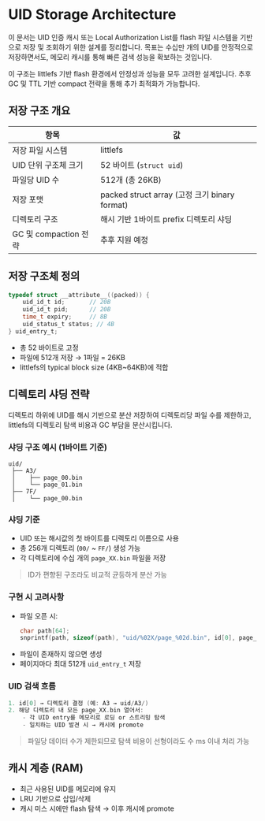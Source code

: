 # UID Storage Architecture

이 문서는 UID 인증 캐시 또는 Local Authorization List를 flash 파일 시스템을
기반으로 저장 및 조회하기 위한 설계를 정리합니다. 목표는 수십만 개의 UID를
안정적으로 저장하면서도, 메모리 캐시를 통해 빠른 검색 성능을 확보하는 것입니다.

이 구조는 littlefs 기반 flash 환경에서 안정성과 성능을 모두 고려한 설계입니다.
추후 GC 및 TTL 기반 compact 전략을 통해 추가 최적화가 가능합니다.

## 저장 구조 개요

| 항목 | 값 |
|------|-----|
| 저장 파일 시스템 | littlefs |
| UID 단위 구조체 크기 | 52 바이트 (`struct uid`) |
| 파일당 UID 수 | 512개 (총 26KB) |
| 저장 포맷 | packed struct array (고정 크기 binary format) |
| 디렉토리 구조 | 해시 기반 1바이트 prefix 디렉토리 샤딩 |
| GC 및 compaction 전략 | 추후 지원 예정 |

## 저장 구조체 정의

```c
typedef struct __attribute__((packed)) {
    uid_id_t id;       // 20B
    uid_id_t pid;      // 20B
    time_t expiry;     // 8B
    uid_status_t status; // 4B
} uid_entry_t;
```

- 총 52 바이트로 고정
- 파일에 512개 저장 → 1파일 = 26KB
- littlefs의 typical block size (4KB~64KB)에 적합

## 디렉토리 샤딩 전략

디렉토리 하위에 UID를 해시 기반으로 분산 저장하여 디렉토리당 파일 수를 제한하고, 
littlefs의 디렉토리 탐색 비용과 GC 부담을 분산시킵니다.

### 샤딩 구조 예시 (1바이트 기준)

```
uid/
 ├── A3/
 │    ├── page_00.bin
 │    └── page_01.bin
 ├── 7F/
 │    └── page_00.bin
```

### 샤딩 기준

- UID 또는 해시값의 첫 바이트를 디렉토리 이름으로 사용
- 총 256개 디렉토리 (`00/` ~ `FF/`) 생성 가능
- 각 디렉토리에 수십 개의 `page_XX.bin` 파일을 저장

> ID가 편향된 구조라도 비교적 균등하게 분산 가능

### 구현 시 고려사항

- 파일 오픈 시:
  ```c
  char path[64];
  snprintf(path, sizeof(path), "uid/%02X/page_%02d.bin", id[0], page_index);
  ```
- 파일이 존재하지 않으면 생성
- 페이지마다 최대 512개 `uid_entry_t` 저장

### UID 검색 흐름

```c
1. id[0] → 디렉토리 결정 (예: A3 → uid/A3/)
2. 해당 디렉토리 내 모든 page_XX.bin 열어서:
    - 각 UID entry를 메모리로 로딩 or 스트리밍 탐색
    - 일치하는 UID 발견 시 → 캐시에 promote
```

> 파일당 데이터 수가 제한되므로 탐색 비용이 선형이라도 수 ms 이내 처리 가능

## 캐시 계층 (RAM)

- 최근 사용된 UID를 메모리에 유지
- LRU 기반으로 삽입/삭제
- 캐시 미스 시에만 flash 탐색 → 이후 캐시에 promote
